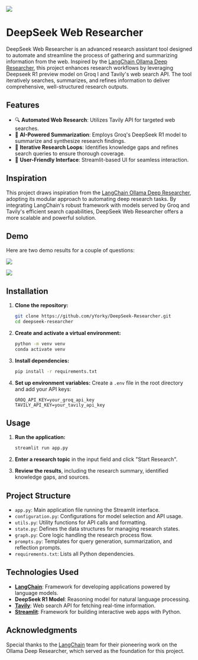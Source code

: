 ![](https://upload.wikimedia.org/wikipedia/commons/thumb/e/ec/DeepSeek_logo.svg/1280px-DeepSeek_logo.svg.png)

# DeepSeek Web Researcher

DeepSeek Web Researcher is an advanced research assistant tool designed to automate and streamline the process of gathering and summarizing information from the web. Inspired by the [LangChain Ollama Deep Researcher](https://github.com/langchain-ai/ollama-deep-researcher), this project enhances research workflows by leveraging Deepseek R1 preview model on Groq l and Tavily's web search API. The tool iteratively searches, summarizes, and refines information to deliver comprehensive, well-structured research outputs.

## Features

- 🔍 **Automated Web Research**: Utilizes Tavily API for targeted web searches.
- 🧐 **AI-Powered Summarization**: Employs Groq's DeepSeek R1 model to summarize and synthesize research findings.
- 🔄 **Iterative Research Loops**: Identifies knowledge gaps and refines search queries to ensure thorough coverage.
- 📅 **User-Friendly Interface**: Streamlit-based UI for seamless interaction.


## Inspiration

This project draws inspiration from the [LangChain Ollama Deep Researcher](https://github.com/langchain-ai/ollama-deep-researcher), adopting its modular approach to automating deep research tasks. By integrating LangChain's robust framework with models served by Groq and Tavily's efficient search capabilities, DeepSeek Web Researcher offers a more scalable and powerful solution.

## Demo

Here are two demo results for a couple of questions:

![](https://github.com/yYorky/DeepSeek-Researcher/blob/main/DeepResearch_1.gif?raw=true)



![](https://github.com/yYorky/DeepSeek-Researcher/blob/main/DeepResearch_2.gif?raw=true)



## Installation

1. **Clone the repository:**

   ```bash
   git clone https://github.com/yYorky/DeepSeek-Researcher.git
   cd deepseek-researcher
   ```

2. **Create and activate a virtual environment:**

   ```bash
   python -m venv venv
   conda activate venv
   ```

3. **Install dependencies:**

   ```bash
   pip install -r requirements.txt
   ```

4. **Set up environment variables:**
   Create a `.env` file in the root directory and add your API keys:

   ```env
   GROQ_API_KEY=your_groq_api_key
   TAVILY_API_KEY=your_tavily_api_key
   ```

## Usage

1. **Run the application:**

   ```bash
   streamlit run app.py
   ```

2. **Enter a research topic** in the input field and click "Start Research".

3. **Review the results**, including the research summary, identified knowledge gaps, and sources.

## Project Structure

- `app.py`: Main application file running the Streamlit interface.
- `configuration.py`: Configurations for model selection and API usage.
- `utils.py`: Utility functions for API calls and formatting.
- `state.py`: Defines the data structures for managing research states.
- `graph.py`: Core logic handling the research process flow.
- `prompts.py`: Templates for query generation, summarization, and reflection prompts.
- `requirements.txt`: Lists all Python dependencies.

## Technologies Used

- **[LangChain](https://github.com/langchain-ai/langchain)**: Framework for developing applications powered by language models.
- **DeepSeek R1 Model**: Reasoning model for natural language processing.
- **[Tavily](https://www.tavily.com/)**: Web search API for fetching real-time information.
- **[Streamlit](https://streamlit.io/)**: Framework for building interactive web apps with Python.

## Acknowledgments

Special thanks to the [LangChain](https://github.com/langchain-ai/langchain) team for their pioneering work on the Ollama Deep Researcher, which served as the foundation for this project.

